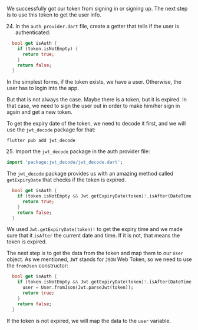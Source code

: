 We successfully got our token from signing in or signing up.
The next step is to use this token to get the user info.

24. In the `auth_provider.dart` file, create a getter that tells if the user is authenticated:

```dart
  bool get isAuth {
    if (token.isNotEmpty) {
      return true;
    }
    return false;
  }
```

In the simplest forms, if the token exists, we have a user. Otherwise, the user has to login into the app.

But that is not always the case. Maybe there is a token, but it is expired. In that case, we need to sign the user out in order to make him/her sign in again and get a new token.

To get the expiry date of the token, we need to decode it first, and we will use the `jwt_decode` package for that:

```shell
flutter pub add jwt_decode
```

25. Import the `jwt_decode` package in the auth provider file:

```dart
import 'package:jwt_decode/jwt_decode.dart';
```

The `jwt_decode` package provides us with an amazing method called `getExpiryDate` that checks if the token is expired.

```dart
  bool get isAuth {
    if (token.isNotEmpty && Jwt.getExpiryDate(token)!.isAfter(DateTime.now())) {
      return true;
    }
    return false;
  }
```

We used `Jwt.getExpiryDate(token)!` to get the expiry time and we made sure that it `isAfter` the current date and time. If it is not, that means the token is expired.

The next step is to get the data from the token and map them to our `User` object. As we mentioned, `JWT` stands for `JSON` Web Token, so we need to use the `fromJson` constructor:

```dart
  bool get isAuth {
    if (token.isNotEmpty && Jwt.getExpiryDate(token)!.isAfter(DateTime.now())) {
      user = User.fromJson(Jwt.parseJwt(token));
      return true;
    }
    return false;
  }
```

If the token is not expired, we will map the data to the `user` variable.
